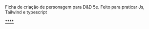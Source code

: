 Ficha de criação de personagem para D&D 5e. Feito para praticar Js, Tailwind e typescript

[****](https://ficha-de-personagem5e.vercel.app/)
